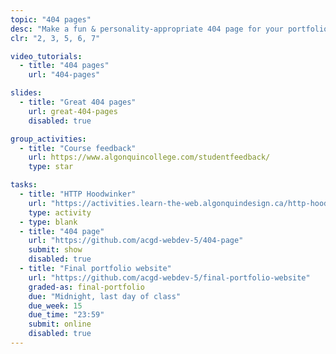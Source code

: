 ```yaml
---
topic: "404 pages"
desc: "Make a fun & personality-appropriate 404 page for your portfolio website."
clr: "2, 3, 5, 6, 7"

video_tutorials:
  - title: "404 pages"
    url: "404-pages"

slides:
  - title: "Great 404 pages"
    url: great-404-pages
    disabled: true

group_activities:
  - title: "Course feedback"
    url: https://www.algonquincollege.com/studentfeedback/
    type: star

tasks:
  - title: "HTTP Hoodwinker"
    url: "https://activities.learn-the-web.algonquindesign.ca/http-hoodwinker/"
    type: activity
  - type: blank
  - title: "404 page"
    url: "https://github.com/acgd-webdev-5/404-page"
    submit: show
    disabled: true
  - title: "Final portfolio website"
    url: "https://github.com/acgd-webdev-5/final-portfolio-website"
    graded-as: final-portfolio
    due: "Midnight, last day of class"
    due_week: 15
    due_time: "23:59"
    submit: online
    disabled: true
---
```

